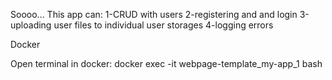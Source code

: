
Soooo... This app can:
1-CRUD with users
2-registering and and login
3-uploading user files to individual user storages
4-logging errors


Docker

Open terminal in docker: docker exec -it webpage-template_my-app_1 bash  